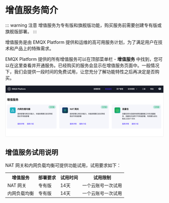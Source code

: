 # 增值服务简介

::: warning 注意
增值服务为专有版和旗舰版功能，购买服务前需要创建专有版或旗舰版部署。
:::

增值服务是由 EMQX Platform 提供和运维的高可用服务计划，为了满足用户在技术和产品上的特殊需求。

EMQX Platform 提供的所有增值服务可以在顶部菜单栏 - **增值服务** 中找到，您可以在这里查看并开通服务。已经购买的服务会显示在增值服务页面中。一般情况下，我们会提供一段时间的免费试用，让您充分了解功能特性之后再决定是否购买。

![vas-intro](./_assets/vas-intro.png)


## 增值服务试用说明
NAT 网关和内网负载均衡可提供功能试用，试用要求如下：

<table>
   <tr>
      <th>增值服务</th>
      <th>部署要求</th>
      <th>试用时间</th>
      <th>试用限制</th>
   </tr>
   <tr>
      <td>NAT 网关</td>
      <td>专有版</td>
      <td>14天</td>
      <td>一个云账号一次试用</td>
   </tr>
   <tr>
      <td>内网负载均衡</td>
      <td>专有版</td>
      <td>14天</td>
      <td>一个云账号一次试用</td>
   </tr>
</table>
